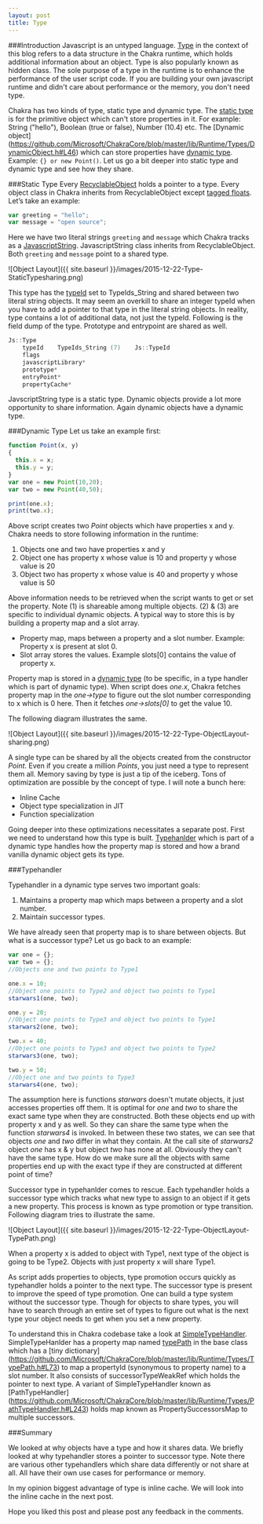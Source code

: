 ```yaml
---
layout: post
title: Type
---
```


###Introduction
Javascript is an untyped language. [Type](https://github.com/Microsoft/ChakraCore/blob/master/lib/Runtime/Types/Type.h#L22) in the context of this blog refers to a data structure in the Chakra runtime, which holds additional information about an object. Type is also popularly known as hidden class. The sole purpose of a type in the runtime is to enhance the performance of the user script code. If you are building your own javascript runtime and didn't care about performance or the memory, you don't need type. 

Chakra has two kinds of type, static type and dynamic type. The [static type](https://github.com/Microsoft/ChakraCore/blob/master/lib/Runtime/Types/StaticType.h) is for the primitive object which can't store properties in it. For example: String ("hello"), Boolean (true or false), Number (10.4) etc. The [Dynamic object] (https://github.com/Microsoft/ChakraCore/blob/master/lib/Runtime/Types/DynamicObject.h#L46)  which can store properties have [dynamic type](https://github.com/Microsoft/ChakraCore/blob/master/lib/Runtime/Types/DynamicType.h). Example: `{} or new Point()`. Let us go a bit deeper into static type and dynamic type and see how they share. 


###Static Type
Every [RecyclableObject](https://github.com/Microsoft/ChakraCore/blob/master/lib/Runtime/Types/RecyclableObject.h#L191) holds a pointer to a type. Every object class in Chakra inherits from RecyclableObject except [tagged floats](http://abchatra.github.io/TaggedFloat/). Let’s take an example:

```js
var greeting = "hello";
var message = "open source";
```

Here we have two literal strings `greeting` and `message` which Chakra tracks as a [JavascriptString](https://github.com/Microsoft/ChakraCore/blob/master/lib/Runtime/Library/JavascriptString.h#L50). JavascriptString class inherits from RecyclableObject. Both `greeting` and `message` point to a shared type. 

![Object Layout]({{ site.baseurl }}/images/2015-12-22-Type-StaticTypesharing.png)

This type has the [typeId](https://github.com/Microsoft/ChakraCore/blob/master/lib/Runtime/Types/EdgeJavascriptTypeId.h#L23) set to TypeIds_String and shared between two literal string objects. It may seem an overkill to share an integer typeId when you have to add a pointer to that type in the literal string objects. In reality, type contains a lot of additional data, not just the typeId. Following is the field dump of the type. Prototype and entrypoint are shared as well.

```C++
Js::Type
    typeId    TypeIds_String (7)    Js::TypeId
    flags        
    javascriptLibrary*
    prototype*
    entryPoint*
    propertyCache*
```

JavscriptString type is a static type. Dynamic objects provide a lot more opportunity to share information. Again dynamic objects have a dynamic type.

###Dynamic Type
Let us take an example first:

```js
function Point(x, y)
{ 
  this.x = x;
  this.y = y;
}
var one = new Point(10,20);
var two = new Point(40,50);

print(one.x);
print(two.x);
```

Above script creates two *Point* objects which have properties x and y. Chakra needs to store following information in the runtime:

1.  Objects one and two have properties x and y
2.  Object one has property x whose value is 10 and property y whose value is 20
3.  Object two has property x whose value is 40 and property y whose value is 50

Above information needs to be retrieved when the script wants to get or set the property. Note (1) is shareable among multiple objects. (2) & (3) are specific to individual dynamic objects. A typical way to store this is by building a property map and a slot array.

- Property map, maps between a property and a slot number. Example: Property x is present at slot 0. 
- Slot array stores the values. Example slots[0] contains the value of property x. 

Property map is stored in a [dynamic type](https://github.com/Microsoft/ChakraCore/blob/master/lib/Runtime/Types/DynamicType.h) (to be specific, in a type handler which is part of dynamic type). When script does *one.x*, Chakra fetches property map in the *one->type* to figure out the slot number corresponding to x which is 0 here. Then it fetches *one->slots[0]* to get the value 10. 

The following diagram illustrates the same. 

![Object Layout]({{ site.baseurl }}/images/2015-12-22-Type-ObjectLayout-sharing.png)

A single type can be shared by all the objects created from the constructor *Point*. Even if you create a million *Points*, you just need a type to represent them all. Memory saving by type is just a tip of the iceberg. Tons of optimization are possible by the concept of type. I will note a bunch here:

- Inline Cache
- Object type specialization in JIT
- Function specialization

Going deeper into these optimizations necessitates a separate post. First we need to understand how this type is built. [Typehanlder](https://github.com/Microsoft/ChakraCore/blob/master/lib/Runtime/Types/DynamicType.h#L28) which is part of a dynamic type handles how the property map is stored and how a brand vanilla dynamic object gets its type. 

###Typehandler

Typehandler in a dynamic type serves two important goals:

1. Maintains a property map which maps between a property and a slot number. 
2. Maintain successor types. 

We have already seen that property map is to share between objects. But what is a successor type? 
Let us go back to an example: 

```js
var one = {};       
var two = {};       
//Objects one and two points to Type1

one.x = 10;     
//Object one points to Type2 and object two points to Type1
starwars1(one, two);

one.y = 20;     
//Object one points to Type3 and object two points to Type1
starwars2(one, two);

two.x = 40;    
//Object one points to Type3 and object two points to Type2
starwars3(one, two);

two.y = 50;  
//Object one and two points to Type3
starwars4(one, two);
```
The assumption here is functions *starwars* doesn't mutate objects, it just accesses properties off them. It is optimal for *one* and *two* to share the exact same type when they are constructed. Both these objects end up with property x and y as well. So they can share the same type when the function *starwars4* is invoked. In between these two states, we can see that objects *one* and *two* differ in what they contain. At the call site of *starwars2* object *one* has x & y but object *two* has none at all. Obviously they can't have the same type. How do we make sure all the objects with same properties end up with the exact type if they are constructed at different point of time? 

Successor type in typehanlder comes to rescue. Each typehandler holds a successor type which tracks what new type to assign to an object if it gets a new property. This process is known as type promotion or type transition. Following diagram tries to illustrate the same. 

![Object Layout]({{ site.baseurl }}/images/2015-12-22-Type-ObjectLayout-TypePath.png)

When a property x is added to object with Type1, next type of the object is going to be Type2. Objects with just property x will share Type1.  

As script adds properties to objects, type promotion occurs quickly as typehandler holds a pointer to the next type. The successor type is present to improve the speed of type promotion. One can build a type system without the successor type. Though for objects to share types, you will have to search through an entire set of types to figure out what is the next type your object needs to get when you set a new property.

To understand this in Chakra codebase take a look at  [SimpleTypeHandler](https://github.com/Microsoft/ChakraCore/blob/master/lib/Runtime/Types/PathTypeHandler.h#L207). SimpleTypeHanlder has a property map named [typePath](https://github.com/Microsoft/ChakraCore/blob/master/lib/Runtime/Types/PathTypeHandler.h#L15) in the base class which has a [tiny dictionary] (https://github.com/Microsoft/ChakraCore/blob/master/lib/Runtime/Types/TypePath.h#L73) to map a propertyId (synonymous to property name) to a slot number. It also consists of successorTypeWeakRef which holds the pointer to next type. A variant of SimpleTypeHandler known as  [PathTypeHandler] (https://github.com/Microsoft/ChakraCore/blob/master/lib/Runtime/Types/PathTypeHandler.h#L243) holds map known as PropertySuccessorsMap to multiple successors. 

###Summary

We looked at why objects have a type and how it shares data. We briefly looked at why typehandler stores a pointer to successor type. Note there are various other typehandlers which share data differently or not share at all. All have their own use cases for performance or memory.

In my opinion biggest advantage of type is inline cache. We will look into the inline cache in the next post. 

Hope you liked this post and please post any feedback in the comments.
